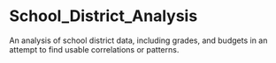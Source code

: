 # School_District_Analysis
An analysis of school district data, including grades, and budgets in an attempt to find usable correlations or patterns.
